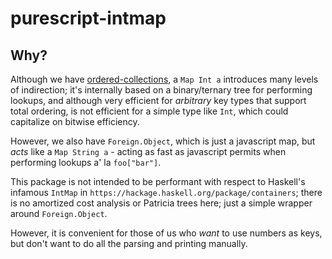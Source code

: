 purescript-intmap
===============

## Why?

Although we have [ordered-collections](https://pursuit.purescript.org/packages/purescript-ordered-collections),
a `Map Int a` introduces many levels of indirection; it's internally based on a binary/ternary tree for performing
lookups, and although very efficient for _arbitrary_ key types that support total ordering, is not efficient for
a simple type like `Int`, which could capitalize on bitwise efficiency.

However, we also have `Foreign.Object`, which is just a javascript map, but _acts_ like a `Map String a` - acting
as fast as javascript permits when performing lookups a' la `foo["bar"]`.

This package is not intended to be performant with respect to Haskell's infamous `IntMap` in `https://hackage.haskell.org/package/containers`;
there is no amortized cost analysis or Patricia trees here; just a simple wrapper around `Foreign.Object`.

However, it is convenient for those of us who _want_ to use numbers as keys, but don't want to do all the
parsing and printing manually.
